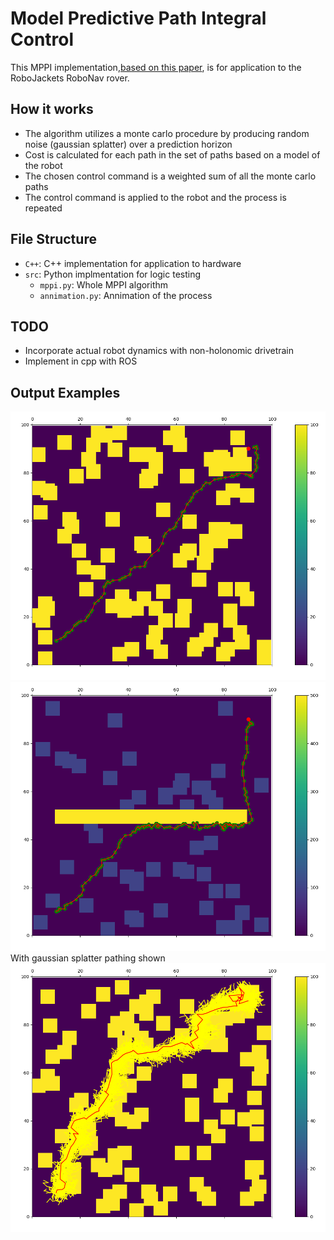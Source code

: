 # Model Predictive Path Integral Control
This MPPI implementation,[based on this paper](https://ieeexplore.ieee.org/stamp/stamp.jsp?tp=&arnumber=7487277), is for application to the RoboJackets RoboNav rover.

## How it works
- The algorithm utilizes a monte carlo procedure by producing random noise (gaussian splatter) over a prediction horizon
- Cost is calculated for each path in the set of paths based on a model of the robot
- The chosen control command is a weighted sum of all the monte carlo paths
- The control command is applied to the robot and the process is repeated

## File Structure
- `C++`: C++ implementation for application to hardware
- `src`: Python implmentation for logic testing
  - `mppi.py`: Whole MPPI algorithm
  - `annimation.py`: Annimation of the process
 
## TODO
- Incorporate actual robot dynamics with non-holonomic drivetrain
- Implement in cpp with ROS

## Output Examples
![regular](images/regular.png "This is an example image")
![wall](images/wall.png "This is an example image")
With gaussian splatter pathing shown
![gaussian](images/gaussian.png "This is an example image")
